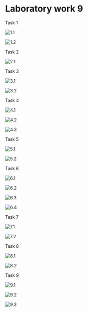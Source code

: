Laboratory work 9
===

Task 1

![1.1](https://github.com/filpatterson/Laboratory-works-for-SQL/blob/master/Laboratory%20work%209/images/task-1-9.png)

![1.2](https://github.com/filpatterson/Laboratory-works-for-SQL/blob/master/Laboratory%20work%209/images/task-1-13.png)

Task 2

![2.1](https://github.com/filpatterson/Laboratory-works-for-SQL/blob/master/Laboratory%20work%209/images/task-2.png)

Task 3

![3.1](https://github.com/filpatterson/Laboratory-works-for-SQL/blob/master/Laboratory%20work%209/images/task-3.png)

![3.2](https://github.com/filpatterson/Laboratory-works-for-SQL/blob/master/Laboratory%20work%209/images/task-3-test.png)

Task 4

![4.1](https://github.com/filpatterson/Laboratory-works-for-SQL/blob/master/Laboratory%20work%209/images/task-4.png)

![4.2](https://github.com/filpatterson/Laboratory-works-for-SQL/blob/master/Laboratory%20work%209/images/task-4-checkBefore.png)

![4.3](https://github.com/filpatterson/Laboratory-works-for-SQL/blob/master/Laboratory%20work%209/images/task-4-checkAfter.png)

Task 5

![5.1](https://github.com/filpatterson/Laboratory-works-for-SQL/blob/master/Laboratory%20work%209/images/task-5.png)

![5.2](https://github.com/filpatterson/Laboratory-works-for-SQL/blob/master/Laboratory%20work%209/images/task-5-result.png)

Task 6

![6.1](https://github.com/filpatterson/Laboratory-works-for-SQL/blob/master/Laboratory%20work%209/images/task-6-9.png)

![6.2](https://github.com/filpatterson/Laboratory-works-for-SQL/blob/master/Laboratory%20work%209/images/task-6-9-result.png)

![6.3](https://github.com/filpatterson/Laboratory-works-for-SQL/blob/master/Laboratory%20work%209/images/task-6-13.png)

![6.4](https://github.com/filpatterson/Laboratory-works-for-SQL/blob/master/Laboratory%20work%209/images/task-6-13-result.png)

Task 7

![7.1](https://github.com/filpatterson/Laboratory-works-for-SQL/blob/master/Laboratory%20work%209/images/task-7.png)

![7.2](https://github.com/filpatterson/Laboratory-works-for-SQL/blob/master/Laboratory%20work%209/images/task-7-result.png)

Task 8

![8.1](https://github.com/filpatterson/Laboratory-works-for-SQL/blob/master/Laboratory%20work%209/images/task-8.png)

![8.2](https://github.com/filpatterson/Laboratory-works-for-SQL/blob/master/Laboratory%20work%209/images/task-8-result.png)

Task 9

![9.1](https://github.com/filpatterson/Laboratory-works-for-SQL/blob/master/Laboratory%20work%209/images/task-9.png)

![9.2](https://github.com/filpatterson/Laboratory-works-for-SQL/blob/master/Laboratory%20work%209/images/task-9-result1.png)

![9.3](https://github.com/filpatterson/Laboratory-works-for-SQL/blob/master/Laboratory%20work%209/images/task-9-result2.png)